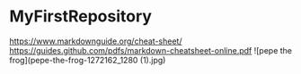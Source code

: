 # MyFirstRepository
https://www.markdownguide.org/cheat-sheet/
https://guides.github.com/pdfs/markdown-cheatsheet-online.pdf
![pepe the frog](pepe-the-frog-1272162_1280 (1).jpg)

